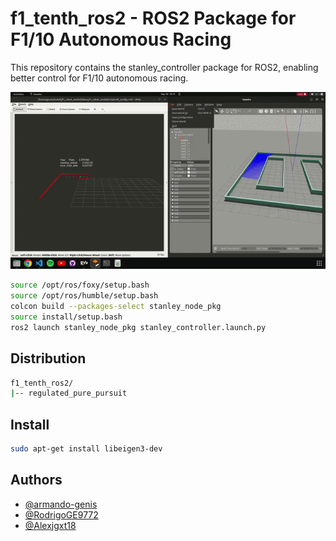 # f1_tenth_ros2 - ROS2 Package for F1/10 Autonomous Racing
 
This repository contains the stanley_controller package for ROS2, enabling better control for F1/10 autonomous racing.

![Description of GIF](https://github.com/armando-genis/f1_tenth_ros2/blob/main/images/car_f1_10.gif)

```bash
source /opt/ros/foxy/setup.bash
source /opt/ros/humble/setup.bash
colcon build --packages-select stanley_node_pkg
source install/setup.bash
ros2 launch stanley_node_pkg stanley_controller.launch.py
```

## Distribution
```bash
f1_tenth_ros2/
|-- regulated_pure_pursuit
```

## Install
```bash
sudo apt-get install libeigen3-dev
```

## Authors

- [@armando-genis](https://github.com/armando-genis)
- [@RodrigoGE9772](https://github.com/RodrigoGE9772)
- [@Alexjgxt18](https://github.com/Alexjgxt18)